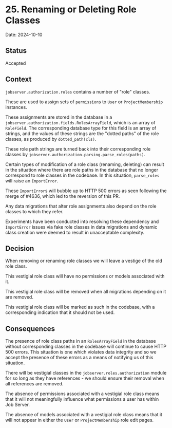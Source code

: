 # 25. Renaming or Deleting Role Classes

Date: 2024-10-10

## Status

Accepted

## Context

`jobserver.authorization.roles` contains a number of "role" classes.

These are used to assign sets of `permission`s to `User` or `ProjectMembership` instances.

These assignments are stored in the database in a `jobserver.authorization.fields.RolesArrayField`, which is an array of `RoleField`.
The corresponding database type for this field is an array of strings, and the values of these strings are the "dotted paths" of the
role classes, as produced by `dotted_path(cls)`.

These role path strings are turned back into their corresponding role classes by `jobserver.authorization.parsing.parse_roles(paths)`.

Certain types of modification of a role class (renaming, deleting) can result in the situation where there are role paths in the database
that no longer correspond to role classes in the codebase. In this situation, `parse_roles` will raise an `ImportError`.

These `ImportError`s will bubble up to HTTP 500 errors as seen following the merge of #4636, which led to the reversion of this PR.

Any data migrations that alter role assignments also depend on the role classes to which they refer.

Experiments have been conducted into resolving these dependency and `ImportError` issues via fake role classes in data migrations and
dynamic class creation were deemed to result in unacceptable complexity.

## Decision

When removing or renaming role classes we will leave a vestige of the old role class.

This vestigial role class will have no permissions or models associated with it.

This vestigial role class will be removed when all migrations depending on it are removed.

This vestigial role class will be marked as such in the codebase, with a corresponding indication that it should not be used.

## Consequences

The presence of role class paths in an `RolesArrayField` in the database without corresponding classes in the codebase will continue to cause HTTP 500 errors.
This situation is one which violates data integrity and so we accept the presence of these errors as a means of notifying us of this situation.

There will be vestigial classes in the `jobserver.roles.authorization` module for so long as they have references - we should ensure their removal when all references are removed.

The absence of permissions associated with a vestigial role class means that it will not meaningfully influence what permissions a user has within Job Server.

The absence of models associated with a vestigial role class means that it will not appear in either the `User` or `ProjectMembership` role edit pages.

